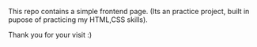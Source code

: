 This repo contains a simple frontend page. (Its an practice project, built in pupose of practicing my HTML,CSS skills).

Thank you for your visit :)
